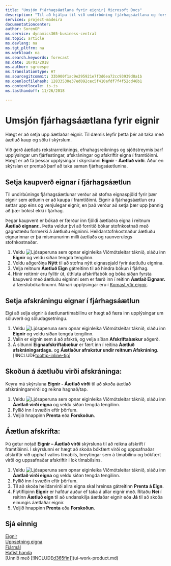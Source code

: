 ```yaml
---
title: "Umsjón fjárhagsáætlana fyrir eignir| Microsoft Docs"
description: "Til að hjálpa til við undirbúning fjárhagsáætlana og forspáa, eru settar upp upplýsingar um fjárfestingar, afskráningar og afskriftir eigna í framtíðinni."
services: project-madeira
documentationcenter: 
author: SorenGP
ms.service: dynamics365-business-central
ms.topic: article
ms.devlang: na
ms.tgt_pltfrm: na
ms.workload: na
ms.search.keywords: forecast
ms.date: 10/01/2018
ms.author: sgroespe
ms.translationtype: HT
ms.sourcegitcommit: 33b900f1ac9e295921e7f3d6ea72cc93939d8a1b
ms.openlocfilehash: 12833530e37ed092cec5f410afdf7f4f52cd46b1
ms.contentlocale: is-is
ms.lasthandoff: 11/26/2018

---
```

# <a name="manage-budgets-for-fixed-assets"></a>Umsjón fjárhagsáætlana fyrir eignir
Hægt er að setja upp áætlaðar eignir. Til dæmis leyfir þetta þér að taka með áætluð kaup og sölu í skýrslum.  

Við gerð áætlaðs rekstrarreiknings, efnahagsreiknings og sjóðstreymis þarf upplýsingar um fjárfestingar, afskráningar og afskriftir eigna í framtíðinni. Hægt er að fá þessar upplýsingar í skýrslunni **Eignir - Áætlað virði**. Áður en skýrslan er prentuð þarf að taka saman fjárhagsáætlunina.  

## <a name="to-budget-the-acquisition-cost-of-a-fixed-asset"></a>Setja kaupverð eignar í fjárhagsáætlun
Til undirbúnings fjárhagsáætlunar verður að stofna eignaspjöld fyrir þær eignir sem ætlunin er að kaupa í framtíðinni. Eignir á fjárhagsáætlun eru settar upp eins og venjulegar eignir, en það verður að setja þær upp þannig að þær bókist ekki í fjárhag.

Þegar kaupverð er bókað er færður inn fjöldi áætlaðra eigna í reitnum **Áætlað eignanr.**. Þetta veldur því að forritið bókar stofnkostnað með gagnstæðu formerki á áætluðu eigninni. Heildarstofnkostnaður áætluðu eignarinnar er þá mismunurinn milli áætlaðs og raunverulegs stofnkostnaðar.

1. Veldu ![Ljósaperuna sem opnar eiginleika Viðmótsleitar](media/ui-search/search_small.png "Segðu mér hvað þú vilt gera") táknið, sláðu inn **Eignir** og veldu síðan tengda tengilinn.
2. Veldu aðgerðina **Nýtt** til að stofna nýtt eignaspjald fyrir áætluðu eignina.
3. Velja reitnum **Áætluð Eign** gátreitinn til að hindra bókun í fjárhag.
4. Hinir reitirnir eru fylltir út, úthluta afskriftabók og bóka síðan fyrsta kaupverð með áætluðu eigninni sem er færð inn í reitinn **Áætlað Eignanr.** á færslubókarlínunni. Nánari upplýsingar eru í [Komast yfir eignir](fa-how-acquire.md).

## <a name="to-budget-the-disposal-of-a-fixed-asset"></a>Setja afskráningu eignar í fjárhagsáætlun
Eigi að selja eignir á áætlunartímabilinu er hægt að færa inn upplýsingar um söluverð og söludagsetningu.

1. Veldu ![Ljósaperuna sem opnar eiginleika Viðmótsleitar](media/ui-search/search_small.png "Segðu mér hvað þú vilt gera") táknið, sláðu inn **Eignir** og veldu síðan tengda tengilinn.
2. Valin er eignin sem á að afskrá, og velja síðan **Afskriftabækur** aðgerð.
3. Á síðunni **Eignaafskriftabækur** er fært inn í reitina **Áætluð afskráningardags.** og **Áætlaður afrakstur undir reitnum Afskráning**. [!INCLUDE[tooltip-inline-tip](includes/tooltip-inline-tip_md.md)]

## <a name="to-view-projected-disposal-values"></a>Skoðun á áætluðu virði afskráninga:
Keyra má skýrsluna **Eignir - Áætlað virði** til að skoða áætlað afskráningarvirði og reikna hagnað/tap.

1. Veldu ![Ljósaperuna sem opnar eiginleika Viðmótsleitar](media/ui-search/search_small.png "Segðu mér hvað þú vilt gera") táknið, sláðu inn **Áætlað virði eigna** og veldu síðan tengda tengilinn.
2. Fyllið inn í svæðin eftir þörfum.
3. Veljið hnappinn **Prenta** eða **Forskoðun**.

## <a name="to-budget-depreciation"></a>Áætlun afskrifta:
Þú getur notað **Eignir – Áætlað virði** skýrsluna til að reikna afskrift í framtíðinni. Í skýrslunni er hægt að skoða bókfært virði og uppsafnaðar afskriftir við upphaf valins tímabils, breytingar sem á tímabilinu og bókfært virði og uppsafnaðar afskriftir i lok tímabilsins.

1. Veldu ![Ljósaperuna sem opnar eiginleika Viðmótsleitar](media/ui-search/search_small.png "Segðu mér hvað þú vilt gera") táknið, sláðu inn **Áætlað virði eigna** og veldu síðan tengda tengilinn.
2. Fyllið inn í svæðin eftir þörfum.
3. Til að skoða heildarvirði allra eigna skal hreinsa gátreitinn **Prenta á Eign**.
4. Flýtiflipinn **Eignir** er hafður auður ef taka á allar eignir með. Ritaðu **Nei** í reitinn **Áætluð eign** til að undanskilja áætlaðar eignir eða **Já** til að skoða einungis áætlaðar eignir.
5. Veljið hnappinn **Prenta** eða **Forskoðun**.

## <a name="see-also"></a>Sjá einnig
[Eignir](fa-manage.md)  
[Uppsetning eigna](fa-setup.md)  
[Fjármál](finance.md)  
[Hafist handa](product-get-started.md)  
[Unnið með [!INCLUDE[d365fin](includes/d365fin_md.md)]](ui-work-product.md)

